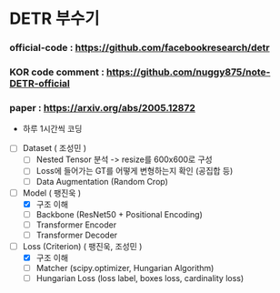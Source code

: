 # DETR 부수기

### official-code : https://github.com/facebookresearch/detr

### KOR code comment : https://github.com/nuggy875/note-DETR-official

### paper : https://arxiv.org/abs/2005.12872

- 하루 1시간씩 코딩

- [ ] Dataset ( 조성민 )
  - [ ] Nested Tensor 분석 -> resize를 600x600로 구성
  - [ ] Loss에 들어가는 GT를 어떻게 변형하는지 확인 (공집합 등)
  - [ ] Data Augmentation (Random Crop)
- [ ] Model ( 팽진욱 )
  - [x] 구조 이해
  - [ ] Backbone (ResNet50 + Positional Encoding)
  - [ ] Transformer Encoder
  - [ ] Transformer Decoder
- [ ] Loss (Criterion) ( 팽진욱, 조성민 )
  - [x] 구조 이해
  - [ ] Matcher (scipy.optimizer, Hungarian Algorithm)
  - [ ] Hungarian Loss (loss label, boxes loss, cardinality loss)
